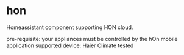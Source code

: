# hon
Homeassistant component supporting HON cloud.

pre-requisite: your appliances must be controlled by the hOn mobile application
supported device: Haier Climate tested
